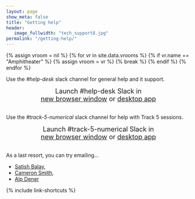 ```yaml
---
layout: page
show_meta: false
title: "Getting help"
header:
   image_fullwidth: "tech_support8.jpg"
permalink: "/getting-help/"
---
```

{% assign vroom = nil %}
{% for vr in site.data.vrooms %}
  {% if vr.name == "Amphitheater" %}
    {% assign vroom = vr %}
    {% break %}
  {% endif %}
{% endfor %}

Use the *#help-desk* slack channel for general help and it support.

<center style="font-size:18px">Launch #help-desk Slack in<br><a href="https://app.slack.com/client/TMW2FLNCQ/C029TG2QCM8" onclick="window.open(this.href,'newwindow','width=600,height=900'); return false;">new browser window</a> or <a href="slack://channel?team=MW2FLNCQ&id=029TG2QCM8">desktop app</a></center>
<br>

Use the *#track-5-numerical* slack channel for help with Track 5 sessions.

<center style="font-size:18px">Launch #track-5-numerical Slack in<br><a href="{{vroom.slackweb}}" onclick="window.open(this.href,'newwindow','width=600,height=900'); return false;">new browser window</a> or <a href="{{vroom.slackapp}}">desktop app</a></center>
<br>

As a last resort, you can try emailing...

* [Satish Balay](<mailto:balay@mcs.anl.gov>),
* [Cameron Smith](mailto:smithc11@rpi.edu),
* [Alp Dener](<mailto:adener@anl.gov>)

{% include link-shortcuts %}
